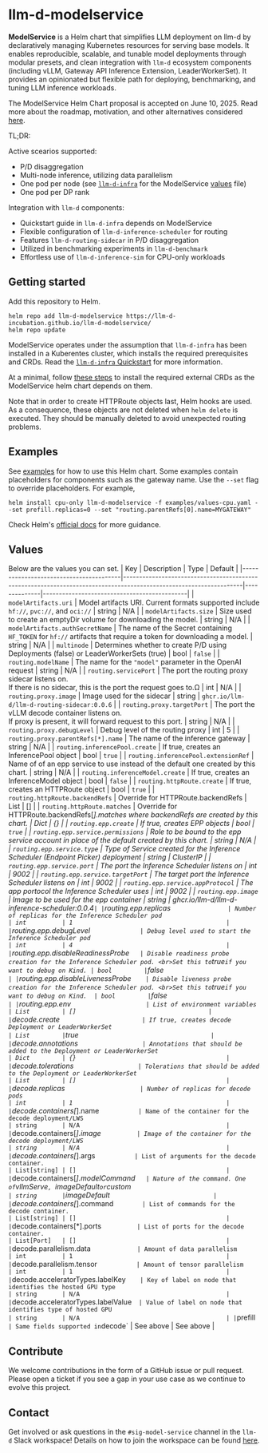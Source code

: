# llm-d-modelservice

**ModelService** is a Helm chart that simplifies LLM deployment on llm-d by declaratively managing Kubernetes resources for serving base models. It enables reproducible, scalable, and tunable model deployments through modular presets, and clean integration with `llm-d` ecosystem components (including vLLM, Gateway API Inference Extension, LeaderWorkerSet). It provides an opinionated but flexible path for deploying, benchmarking, and tuning LLM inference workloads.

The ModelService Helm Chart proposal is accepted on June 10, 2025. Read more about the roadmap, motivation, and other alternatives considered [here](https://github.com/llm-d/llm-d/blob/dev/docs/proposals/modelservice.md).

TL;DR:

Active scearios supported:
- P/D disaggregation
- Multi-node inference, utilizing data parallelism
- One pod per node (see [`llm-d-infra`](https://github.com/llm-d-incubation/llm-d-infra/tree/main/quickstart/examples/wide-ep-lws) for the ModelService [values](https://github.com/llm-d-incubation/llm-d-infra/tree/main/quickstart/examples/wide-ep-lws/ms-wide-ep/values.yaml) file)
- One pod per DP rank

Integration with `llm-d` components:
- Quickstart guide in `llm-d-infra` depends on ModelService
- Flexible configuration of `llm-d-inference-scheduler` for routing
- Features `llm-d-routing-sidecar` in P/D disaggregation
- Utilized in benchmarking experiments in `llm-d-benchmark`
- Effortless use of `llm-d-inference-sim` for CPU-only workloads

## Getting started

Add this repository to Helm.

```
helm repo add llm-d-modelservice https://llm-d-incubation.github.io/llm-d-modelservice/
helm repo update
```

ModelService operates under the assumption that `llm-d-infra` has been installed in a Kuberentes cluster, which installs the required prerequisites and CRDs. Read the [`llm-d-infra` Quickstart](https://github.com/llm-d-incubation/llm-d-infra/tree/main/quickstart) for more information.

At a minimal, follow [these steps](https://github.com/llm-d-incubation/llm-d-infra/blob/main/quickstart/README-step-by-step.md#1-installing-gaie-kubernetes-infrastructure) to install the required external CRDs as the ModelService helm chart depends on them.

Note that in order to create HTTPRoute objects last, Helm hooks are used. As a consequence, these objects are not deleted when `helm delete` is executed. They should be manually deleted to avoid unexpected routing problems.

## Examples

See [examples](/examples) for how to use this Helm chart. Some examples contain placeholders for components such as the gateway name. Use the `--set` flag to override placeholders. For example,

```
helm install cpu-only llm-d-modelservice -f examples/values-cpu.yaml --set prefill.replicas=0 --set "routing.parentRefs[0].name=MYGATEWAY"
```

Check Helm's [official docs](https://helm.sh/docs/intro/using_helm/) for more guidance.

## Values
Below are the values you can set.
| Key                                    | Description                                                                                                       | Type         | Default                                     |
|----------------------------------------|-------------------------------------------------------------------------------------------------------------------|--------------|---------------------------------------------|
| `modelArtifacts.uri`                   | Model artifacts URI. Current formats supported include `hf://`, `pvc://`, and `oci://`                            | string       | N/A                                         |
| `modelArtifacts.size`                  | Size used to create an emptyDir volume for downloading the model.                                                 | string       | N/A                                         |
| `modelArtifacts.authSecretName`        | The name of the Secret containing `HF_TOKEN` for `hf://` artifacts that require a token for downloading a model.  | string       | N/A                                         |
| `multinode`                            | Determines whether to create P/D using Deployments (false) or LeaderWorkerSets (true)                             | bool         | `false`                                     |
| `routing.modelName`                    | The name for the `"model"` parameter in the OpenAI request                                                        | string       | N/A                                         |
| `routing.servicePort`                  | The port the routing proxy sidecar listens on. <br>If there is no sidecar, this is the port the request goes to.Ω | int          | N/A                                         |
| `routing.proxy.image`                  | Image used for the sidecar                                                                                        | string       | `ghcr.io/llm-d/llm-d-routing-sidecar:0.0.6` |
| `routing.proxy.targetPort`             | The port the vLLM decode container listens on. <br>If proxy is present, it will forward request to this port.     | string       | N/A                                         |
| `routing.proxy.debugLevel`             | Debug level of the routing proxy                                                                                  | int          | 5                                           |
| `routing.proxy.parentRefs[*].name`     | The name of the inference gateway                                                                                 | string       | N/A                                         |
| `routing.inferencePool.create`         | If true, creates an InferencePool object                                                                          | bool         | `true`                                      |
| `routing.inferencePool.extensionRef`   | Name of of an epp service to use instead of the default one created by this chart.                                | string       | N/A                                         |
| `routing.inferenceModel.create`        | If true, creates an InferenceModel object                                                                         | bool         | `false`                                     |
| `routing.httpRoute.create`             | If true, creates an HTTPRoute object                                                                              | bool         | `true`                                      |
| `routing.httpRoute.backendRefs`        | Override for HTTPRoute.backendRefs                                                                                | List         | []                                          |
| `routing.httpRoute.matches`            | Override for HTTPRoute.backendRefs[*].matches where backendRefs are created by this chart.                        | Dict         | {}                                          |
| `routing.epp.create`                   | If true, creates EPP objects                                                                                      | bool         | `true`                                      |
| `routing.epp.service.permissions`      | Role to be bound to the epp service account in place of the default created by this chart.                        | string       | N/A                                         |
| `routing.epp.service.type`             | Type of Service created for the Inference Scheduler (Endpoint Picker) deployment                                  | string       | ClusterIP                                   |
| `routing.epp.service.port`             | The port the Inference Scheduler listens on                                                                       | int          | 9002                                        |
| `routing.epp.service.targetPort`       | The target port the Inference Scheduler listens on                                                                | int          | 9002                                        |
| `routing.epp.service.appProtocol`      | The app portocol the Inference Scheduler uses                                                                     | int          | 9002                                        |
| `routing.epp.image`                    | Image to be used for the epp container                                                                            | string       | ghcr.io/llm-d/llm-d-inference-scheduler:0.0.4` |
| `routing.epp.replicas`                 | Number of replicas for the Inference Scheduler pod                                                                | int          | 1                                           |
| `routing.epp.debugLevel`               | Debug level used to start the Inference Scheduler pod                                                             | int          | 4                                           |
| `routing.epp.disableReadinessProbe`    | Disable readiness probe creation for the Inference Scheduler pod. <br>Set this to `true` if you want to debug on Kind. | bool         | `false`                                     |
| `routing.epp.disableLivenessProbe`     | Disable liveness probe creation for the Inference Scheduler pod. <br>Set this to `true` if you want to debug on Kind.  | bool         | `false`                                     |
| `routing.epp.env`                      | List of environment variables                                                                                          | List         | []                                     |
| `decode.create`                        | If true, creates decode Deployment or LeaderWorkerSet                                                             | List         | `true`                                      |
| `decode.annotations`                   | Annotations that should be added to the Deployment or LeaderWorkerSet                                             | Dict         | {}                                          |
| `decode.tolerations`                   | Tolerations that should be added to the Deployment or LeaderWorkerSet                                             | List         | []                                          |
| `decode.replicas`                      | Number of replicas for decode pods                                                                                | int          | 1                                           |
| `decode.containers[*].name`            | Name of the container for the decode deployment/LWS                                                               | string       | N/A                                         |
| `decode.containers[*].image`           | Image of the container for the decode deployment/LWS                                                              | string       | N/A                                         |
| `decode.containers[*].args`            | List of arguments for the decode container.                                                                       | List[string] | []                                          |
| `decode.containers[*].modelCommand`    | Nature of the command. One of `vllmServe`, `imageDefault` or `custom`                                             | string       | `imageDefault`                              |
| `decode.containers[*].command`         | List of commands for the decode container.                                                                        | List[string] | []                                          |
| `decode.containers[*].ports`           | List of ports for the decode container.                                                                           | List[Port]   | []                                          |
| `decode.parallelism.data`              | Amount of data parallelism                                                                                        | int          | 1                                           |
| `decode.parallelism.tensor`            | Amount of tensor parallelism                                                                                      | int          | 1                                           |
| `decode.acceleratorTypes.labelKey`     | Key of label on node that identifies the hosted GPU type                                                          | string       | N/A                                         |
| `decode.acceleratorTypes.labelValue`   | Value of label on node that identifies type of hosted GPU                                                         | string       | N/A                                         |
| `prefill`                              | Same fields supported in `decode`                                                                                 | See above    | See above                                   |

## Contribute

We welcome contributions in the form of a GitHub issue or pull request. Please open a ticket if you see a gap in your use case as we continue to evolve this project.

## Contact
Get involved or ask questions in the `#sig-model-service` channel in the `llm-d` Slack workspace! Details on how to join the workspace can be found [here](https://github.com/llm-d/llm-d?tab=readme-ov-file#contribute).